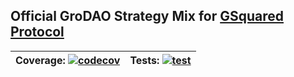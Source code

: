 ## Official GroDAO Strategy Mix for [GSquared Protocol](https://github.com/groLabs/GSquared)

| Coverage: [![codecov](https://codecov.io/gh/groLabs/gro-strategies-mix/graph/badge.svg?token=0iPvKbSGYo)](https://codecov.io/gh/groLabs/gro-strategies-mix)  | Tests: [![test](https://github.com/groLabs/gro-strategies-mix/actions/workflows/test.yml/badge.svg)](https://github.com/groLabs/gro-strategies-mix/actions/workflows/test.yml)  |
|---|---|

## 
